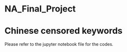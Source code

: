 # NA_Final_Project
# Chinese censored keywords
Please refer to the jupyter notebook file for the codes.
